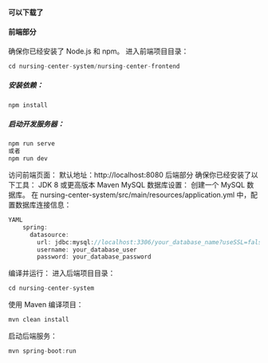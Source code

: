####  可以下载了
#### 前端部分
确保你已经安装了 Node.js 和 npm。
进入前端项目目录：
``` java
cd nursing-center-system/nursing-center-frontend
```
##### 安装依赖：
``` java
npm install
```
##### 启动开发服务器：
``` java
npm run serve
或者
npm run dev
```
访问前端页面：
默认地址：http://localhost:8080
后端部分
确保你已经安装了以下工具：
JDK 8 或更高版本
Maven
MySQL
数据库设置：
创建一个 MySQL 数据库。
在 nursing-center-system/src/main/resources/application.yml 中，配置数据库连接信息：
``` java
YAML
    spring:
      datasource:
        url: jdbc:mysql://localhost:3306/your_database_name?useSSL=false&serverTimezone=UTC
        username: your_database_user
        password: your_database_password
```
编译并运行：
进入后端项目目录：
``` java
cd nursing-center-system
``` 
使用 Maven 编译项目：
``` java
mvn clean install
```
启动后端服务：
``` java
mvn spring-boot:run
```
